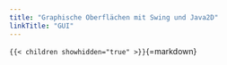 ```yaml
---
title: "Graphische Oberflächen mit Swing und Java2D"
linkTitle: "GUI"
---
```



`{{< children showhidden="true" >}}`{=markdown}
